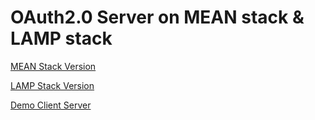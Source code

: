 # OAuth2.0 Server on MEAN stack & LAMP stack

[MEAN Stack Version](https://github.com/wyushi/mean-oauth)

[LAMP Stack Version](https://github.com/wyushi/lamp-oauth)

[Demo Client Server](https://github.com/wyushi/oauth-client)
